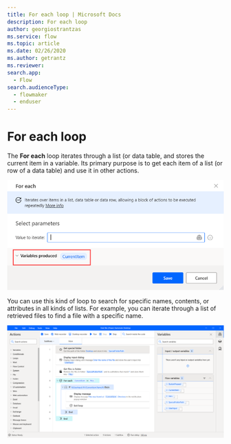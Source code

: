 ```yaml
---
title: For each loop | Microsoft Docs
description: For each loop
author: georgiostrantzas
ms.service: flow
ms.topic: article
ms.date: 02/26/2020
ms.author: getrantz
ms.reviewer:
search.app: 
  - Flow
search.audienceType: 
  - flowmaker
  - enduser
---
```


# For each loop

The **For each** loop iterates through a list (or data table, and stores the current item in a variable. Its primary purpose is to get each item of a list (or row of a data table) and use it in other actions.

![The For each action.](../../media/for-each-loop/for-each-loop.png)

You can use this kind of loop to search for specific names, contents, or attributes in all kinds of lists. For example, you can iterate through a list of retrieved files to find a file with a specific name. 

![An example flow with a For each action.](../../media/for-each-loop/for-each-loop-example.png)

